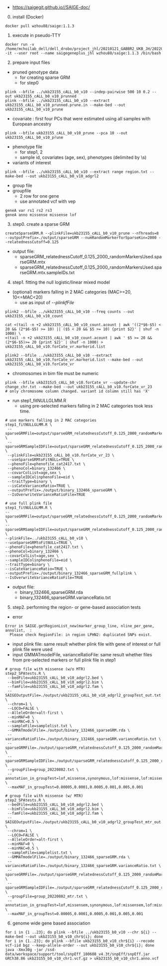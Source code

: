 - https://saigegit.github.io//SAIGE-doc/
0. install (Docker)
~~~bashscript
docker pull wzhou88/saige:1.1.3
~~~
1. execute in pseudo-TTY
~~~bashscript
docker run -v /home/mchoilab_dell/dell_drobo/project_jhl/20210121_GABBR2_UKB_JH/20220403_analysis:/data -it --user root --name saigegeneplus_jhl wzhou88/saige:1.1.3 /bin/bash
~~~

2. prepare input files
- pruned genotype data 
  * for creating sparse GRM
  * for step0
~~~bashscript
plink --bfile ../ukb23155_cALL_b0_v10 --indep-pairwise 500 10 0.2 --out ukb23155_cALL_b0_v10_prunned
plink --bfile ../ukb23155_cALL_b0_v10 --extract ukb23155_cALL_b0_v10_prunned.prune.in --make-bed --out ukb23155_cALL_b0_v10_prune
~~~
- covariate : first four PCs that were estimated using all samples with European ancestry
~~~bashscript
plink --bfile ukb23155_cALL_b0_v10_prune --pca 10 --out ukb23155_cALL_b0_v10_prune
~~~
- phenotype file
  * for step1, 2
  * sample id, covariates (age, sex), phenotypes (delimited by \s)
- variants of interest 
~~~bashscript
plink --bfile ../ukb23155_cALL_b0_v10 --extract range region.txt --make-bed --out ukb23155_cALL_b0_v10_adgrl2
~~~
- group file
- groupfile
  * 2 row for one gene
  * use annotated vcf with vep
~~~ 
geneA var rs1 rs2 rs3
geneA anno missense missense lof
~~~

3. step0. create a sparse GRM
~~~bashscript
createSparseGRM.R --plinkFile=ukb23155_cALL_b0_v10_prune --nThreads=8 --outputPrefix=./output/sparseGRM --numRandomMarkerforSparseKin=2000 --relatednessCutoff=0.125
~~~
- output file:
  * sparseGRM_relatednessCutoff_0.125_2000_randomMarkersUsed.sparseGRM.mtx
  * sparseGRM_relatednessCutoff_0.125_2000_randomMarkersUsed.sparseGRM.mtx.sampleIDs.txt

4. step1. fitting the null logistic/linear mixed model
- (optional) markers falling in 2 MAC categories (MAC>=20, 10<=MAC<20)
  * use as input of *--plinkfFile*
~~~bashscript
plink2 --bfile ../ukb23155_cALL_b0_v10 --freq counts --out ukb23155_cALL_b0_v10_count

cat <(tail -n +2 ukb23155_cALL_b0_v10_count.acount | awk '((2*$6-$5) < 20 && (2*$6-$5) >= 10) || ($5 < 20 && $5 >= 10) {print $2}' | shuf -n 1000) \
<(tail -n +2 ukb23155_cALL_b0_v10_count.acount | awk ' $5 >= 20 && (2*$6-$5)>= 20 {print $2}' | shuf -n 1000) > ukb23155_cALL_b0_v10.forCate_vr.markerid.list

plink2 --bfile ../ukb23155_cALL_b0_v10 --extract ukb23155_cALL_b0_v10.forCate_vr.markerid.list --make-bed --out ukb23155_cALL_b0_v10.forCate_vr
~~~
- chromosomes in bim file must be numeric 
~~~bashscript
plink --bfile ukb2315z5_cALL_b0_v10.forCate_vr --update-chr change_chr.txt --make-bed --out ukb23155_cALL_b0_v10.forCate_vr_23
# only chromosome column changed. variant id column still has 'X'
~~~
- run step1_fitNULLGLMM.R
  * using pre-selected markers falling in 2 MAC categories took less time.  
~~~bashscript
# use markers falling in 2 MAC categories 
step1_fitNULLGLMM.R \
 --sparseGRMFile=output/sparseGRM_relatednessCutoff_0.125_2000_randomMarkersUsed.sparseGRM.mtx \
 --sparseGRMSampleIDFile=output/sparseGRM_relatednessCutoff_0.125_2000_randomMarkersUsed.sparseGRM.mtx.sampleIDs.txt \
 --plinkFile=ukb23155_cALL_b0_v10.forCate_vr_23 \
 --useSparseGRMtoFitNULL=TRUE \
 --phenoFile=phenofile_cat2417.txt \
 --phenoCol=binary_132466 \
 --covarColList=age,sex \
 --sampleIDColinphenoFile=eid \
 --traitType=binary \
 --isCateVarianceRatio=TRUE \
 --outputPrefix=./output/binary_132466_sparseGRM \
 --IsOverwriteVarianceRatioFile=TRUE	

# use full plink file
step1_fitNULLGLMM.R \
--sparseGRMFile=output/sparseGRM_relatednessCutoff_0.125_2000_randomMarkersUsed.sparseGRM.mtx \
--sparseGRMSampleIDFile=output/sparseGRM_relatednessCutoff_0.125_2000_randomMarkersUsed.sparseGRM.mtx.sampleIDs.txt \
--plinkFile=../ukb23155_cALL_b0_v10 \
--useSparseGRMtoFitNULL=TRUE \
--phenoFile=phenofile_cat2417.txt \
--phenoCol=binary_132466 \
--covarColList=age,sex \
--sampleIDColinphenoFile=eid \
--traitType=binary \
--isCateVarianceRatio=TRUE \
--outputPrefix=./output/binary_132466_sparseGRM_fullplink \
--IsOverwriteVarianceRatioFile=TRUE
~~~
- output file:
  * binary_132466_sparseGRM.rda
  * binary_132466_sparseGRM.varianceRatio.txt

5. step2. performing the region- or gene-based association tests
- error
~~~bashscript
Error in SAIGE.getRegionList_new(marker_group_line, nline_per_gene, annolist,  :
  Please check RegionFile: in region LPHN2: duplicated SNPs exist.
~~~
- input plink file: same result whether plink file with gene of interest or full plink file were used
- input GMMATmodelFile, varianceRatioFile: same result whether files from pre-selected markers or full plink file in step1
~~~bashscript
# group file with missense (w/o MTR)
step2_SPAtests.R \
 --bedFile=ukb23155_cALL_b0_v10_adgrl2.bed \
 --bimFile=ukb23155_cALL_b0_v10_adgrl2.bim \
 --famFile=ukb23155_cALL_b0_v10_adgrl2.fam \
 --SAIGEOutputFile=./output/ukb23155_cALL_b0_v10_adgrl2_groupTest_out.txt \
 --chrom=1 \
 --LOCO=FALSE \
 --AlleleOrder=alt-first \
 --minMAF=0 \
 --minMAC=0.5 \
 --sampleFile=samplelist.txt \
 --GMMATmodelFile=./output/binary_132466_sparseGRM.rda \
 --varianceRatioFile=./output/binary_132466_sparseGRM.varianceRatio.txt \
 --sparseGRMFile=./output/sparseGRM_relatednessCutoff_0.125_2000_randomMarkersUsed.sparseGRM.mtx \
 --sparseGRMSampleIDFile=./output/sparseGRM_relatednessCutoff_0.125_2000_randomMarkersUsed.sparseGRM.mtx.sampleIDs.txt \
 --groupFile=group_20220802.txt \
 --annotation_in_groupTest=lof,missense,synonymous,lof:missense,lof:missense:synonymous \
 --maxMAF_in_groupTest=0.00005,0.0001,0.0005,0.001,0.005,0.001

# group file with missense (w/ MTR)
step2_SPAtests.R \
 --bedFile=ukb23155_cALL_b0_v10_adgrl2.bed \
 --bimFile=ukb23155_cALL_b0_v10_adgrl2.bim \
 --famFile=ukb23155_cALL_b0_v10_adgrl2.fam \
 --SAIGEOutputFile=./output/ukb23155_cALL_b0_v10_adgrl2_groupTest_mtr_out.txt \
 --chrom=1 \
 --LOCO=FALSE \
 --AlleleOrder=alt-first \
 --minMAF=0 \
 --minMAC=0.5 \
 --sampleFile=samplelist.txt \
 --GMMATmodelFile=./output/binary_132466_sparseGRM.rda \
 --varianceRatioFile=./output/binary_132466_sparseGRM.varianceRatio.txt \
 --sparseGRMFile=./output/sparseGRM_relatednessCutoff_0.125_2000_randomMarkersUsed.sparseGRM.mtx \
 --sparseGRMSampleIDFile=./output/sparseGRM_relatednessCutoff_0.125_2000_randomMarkersUsed.sparseGRM.mtx.sampleIDs.txt \
 --groupFile=group_20220802_mtr.txt \
 --annotation_in_groupTest=lof,missensem,synonymous,lof:missensem,lof:missensem:synonymous \
 --maxMAF_in_groupTest=0.00005,0.0001,0.0005,0.001,0.005,0.001
~~~

6. genome wide gene based association
~~~bashscript
for i in {1 ..23}; do plink --bfile ../ukb23155_b0_v10 --chr ${i} --make-bed --out ukb23155_b0_v10_chr${i}; done
for i in {1..23}; do plink --bfile ukb23155_b0_v10_chr${i} --recode vcf-iid bgz --keep-allele-order --out ukb23155_b0_v10_chr${i}; done
java -Xmx30g -jar /ssd-data/workspace/support/tool/snpEff_180608_v4.3t/snpEff/snpEff.jar GRCh38.86 ukb23155_b0_v10_chr1.vcf.gz > ukb23155_b0_v10_chr1.anno.vcf
~~~
